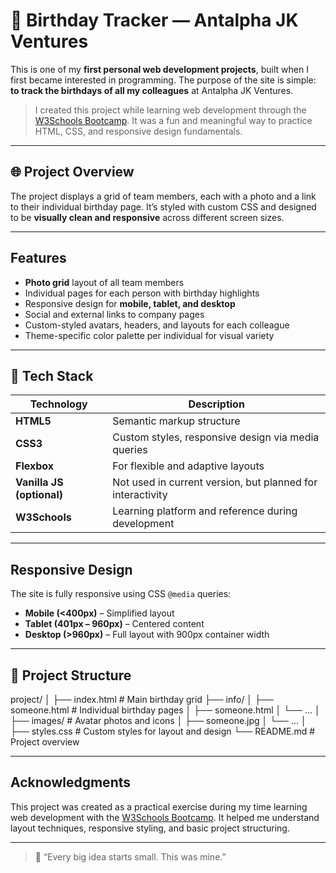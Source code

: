 # 🎉 Birthday Tracker — Antalpha JK Ventures

This is one of my **first personal web development projects**, built when I first became interested in programming. The purpose of the site is simple: **to track the birthdays of all my colleagues** at Antalpha JK Ventures.

>  I created this project while learning web development through the [W3Schools Bootcamp](https://www.w3schools.com/). It was a fun and meaningful way to practice HTML, CSS, and responsive design fundamentals.

---

## 🌐 Project Overview

The project displays a grid of team members, each with a photo and a link to their individual birthday page. It’s styled with custom CSS and designed to be **visually clean and responsive** across different screen sizes.

---

## Features

-  **Photo grid** layout of all team members
-  Individual pages for each person with birthday highlights
-  Responsive design for **mobile, tablet, and desktop**
-  Social and external links to company pages
-  Custom-styled avatars, headers, and layouts for each colleague
-  Theme-specific color palette per individual for visual variety

---

## 🧰 Tech Stack

| Technology | Description |
|------------|-------------|
| **HTML5**  | Semantic markup structure |
| **CSS3**   | Custom styles, responsive design via media queries |
| **Flexbox** | For flexible and adaptive layouts |
| **Vanilla JS (optional)** | Not used in current version, but planned for interactivity |
| **W3Schools** | Learning platform and reference during development |

---

## Responsive Design

The site is fully responsive using CSS `@media` queries:

- **Mobile (<400px)** – Simplified layout
- **Tablet (401px – 960px)** – Centered content
- **Desktop (>960px)** – Full layout with 900px container width

---

## 📂 Project Structure

project/
│
├── index.html # Main birthday grid
├── info/
│ ├── someone.html # Individual birthday pages
│ ├── someone.html
│ └── ...
│
├── images/ # Avatar photos and icons
│ ├── someone.jpg
│ └── ...
│
├── styles.css # Custom styles for layout and design
└── README.md # Project overview

---

## Acknowledgments

This project was created as a practical exercise during my time learning web development with the [W3Schools Bootcamp](https://www.w3schools.com/). It helped me understand layout techniques, responsive styling, and basic project structuring.

---

> 🚀 “Every big idea starts small. This was mine.”

